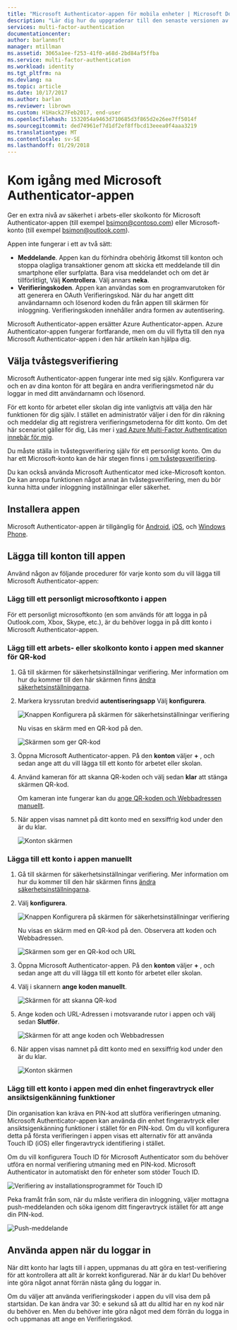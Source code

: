 ```yaml
---
title: "Microsoft Authenticator-appen för mobila enheter | Microsoft Docs"
description: "Lär dig hur du uppgraderar till den senaste versionen av Azure Authenticator."
services: multi-factor-authentication
documentationcenter: 
author: barlanmsft
manager: mtillman
ms.assetid: 3065a1ee-f253-41f0-a68d-2bd84af5ffba
ms.service: multi-factor-authentication
ms.workload: identity
ms.tgt_pltfrm: na
ms.devlang: na
ms.topic: article
ms.date: 10/17/2017
ms.author: barlan
ms.reviewer: librown
ms.custom: H1Hack27Feb2017, end-user
ms.openlocfilehash: 1532054a9463d710685d3f865d2e26ee7ff5014f
ms.sourcegitcommit: ded74961ef7d1df2ef8ffbcd13eeea0f4aaa3219
ms.translationtype: MT
ms.contentlocale: sv-SE
ms.lasthandoff: 01/29/2018
---
```

# <a name="get-started-with-the-microsoft-authenticator-app"></a>Kom igång med Microsoft Authenticator-appen
Ger en extra nivå av säkerhet i arbets-eller skolkonto för Microsoft Authenticator-appen (till exempel bsimon@contoso.com) eller Microsoft-konto (till exempel bsimon@outlook.com).

Appen inte fungerar i ett av två sätt:

* **Meddelande**. Appen kan du förhindra obehörig åtkomst till konton och stoppa olagliga transaktioner genom att skicka ett meddelande till din smartphone eller surfplatta. Bara visa meddelandet och om det är tillförlitligt, Välj **Kontrollera**. Välj annars **neka**.
* **Verifieringskoden**. Appen kan användas som en programvarutoken för att generera en OAuth Verifieringskod. När du har angett ditt användarnamn och lösenord koden du från appen till skärmen för inloggning. Verifieringskoden innehåller andra formen av autentisering.

Microsoft Authenticator-appen ersätter Azure Authenticator-appen. Azure Authenticator-appen fungerar fortfarande, men om du vill flytta till den nya Microsoft Authenticator-appen i den här artikeln kan hjälpa dig.  

## <a name="opt-in-for-two-step-verification"></a>Välja tvåstegsverifiering

Microsoft Authenticator-appen fungerar inte med sig själv. Konfigurera var och en av dina konton för att begära en andra verifieringsmetod när du loggar in med ditt användarnamn och lösenord.

För ett konto för arbetet eller skolan dig inte vanligtvis att välja den här funktionen för dig själv. I stället en administratör väljer i den för din räkning och meddelar dig att registrera verifieringsmetoderna för ditt konto. Om det här scenariot gäller för dig, Läs mer i [vad Azure Multi-Factor Authentication innebär för mig](multi-factor-authentication-end-user.md).

Du måste ställa in tvåstegsverifiering själv för ett personligt konto. Om du har ett Microsoft-konto kan de här stegen finns i [om tvåstegsverifiering](https://support.microsoft.com/help/12408/microsoft-account-about-two-step-verification).

Du kan också använda Microsoft Authenticator med icke-Microsoft konton. De kan anropa funktionen något annat än tvåstegsverifiering, men du bör kunna hitta under inloggning inställningar eller säkerhet.

## <a name="install-the-app"></a>Installera appen
Microsoft Authenticator-appen är tillgänglig för [Android](https://go.microsoft.com/fwlink/?linkid=866594), [iOS](https://go.microsoft.com/fwlink/?linkid=866594), och [Windows Phone](http://go.microsoft.com/fwlink/?Linkid=825071).

## <a name="add-accounts-to-the-app"></a>Lägga till konton till appen
Använd någon av följande procedurer för varje konto som du vill lägga till Microsoft Authenticator-appen:

### <a name="add-a-personal-microsoft-account-to-the-app"></a>Lägg till ett personligt microsoftkonto i appen

För ett personligt microsoftkonto (en som används för att logga in på Outlook.com, Xbox, Skype, etc.), är du behöver logga in på ditt konto i Microsoft Authenticator-appen.

### <a name="add-a-work-or-school-account-to-the-app-using-the-qr-code-scanner"></a>Lägg till ett arbets- eller skolkonto konto i appen med skanner för QR-kod
1. Gå till skärmen för säkerhetsinställningar verifiering.  Mer information om hur du kommer till den här skärmen finns [ändra säkerhetsinställningarna](multi-factor-authentication-end-user-manage-settings.md#where-to-find-the-settings-page).
2. Markera kryssrutan bredvid **autentiseringsapp** Välj **konfigurera**.

    ![Knappen Konfigurera på skärmen för säkerhetsinställningar verifiering](./media/authenticator-app-how-to/azureauthe.png)

    Nu visas en skärm med en QR-kod på den.

    ![Skärmen som ger QR-kod](./media/authenticator-app-how-to/barcode2.png)
3. Öppna Microsoft Authenticator-appen. På den **konton** väljer  **+** , och sedan ange att du vill lägga till ett konto för arbetet eller skolan.
4. Använd kameran för att skanna QR-koden och välj sedan **klar** att stänga skärmen QR-kod.

    Om kameran inte fungerar kan du [ange QR-koden och Webbadressen manuellt](#add-an-account-to-the-app-manually).

5. När appen visas namnet på ditt konto med en sexsiffrig kod under den är du klar.

    ![Konton skärmen](./media/authenticator-app-how-to/accounts.png)

### <a name="add-an-account-to-the-app-manually"></a>Lägga till ett konto i appen manuellt
1. Gå till skärmen för säkerhetsinställningar verifiering.  Mer information om hur du kommer till den här skärmen finns [ändra säkerhetsinställningarna](multi-factor-authentication-end-user-manage-settings.md).
2. Välj **konfigurera**.

    ![Knappen Konfigurera på skärmen för säkerhetsinställningar verifiering](./media/authenticator-app-how-to/azureauthe.png)

    Nu visas en skärm med en QR-kod på den.  Observera att koden och Webbadressen.

    ![Skärmen som ger en QR-kod och URL](./media/authenticator-app-how-to/barcode2.png)
3. Öppna Microsoft Authenticator-appen. På den **konton** väljer  **+** , och sedan ange att du vill lägga till ett konto för arbetet eller skolan.

4. Välj i skannern **ange koden manuellt**.

    ![Skärmen för att skanna QR-kod](./media/multi-factor-authentication-end-user-first-time/scan2.png)
5. Ange koden och URL-Adressen i motsvarande rutor i appen och välj sedan **Slutför**.

    ![Skärmen för att ange koden och Webbadressen](./media/authenticator-app-how-to/manual.png)

6. När appen visas namnet på ditt konto med en sexsiffrig kod under den är du klar.

    ![Konton skärmen](./media/authenticator-app-how-to/accounts.png)

### <a name="add-an-account-to-the-app-using-your-devices-fingerprint-or-facial-recognition-capabilities"></a>Lägg till ett konto i appen med din enhet fingeravtryck eller ansiktsigenkänning funktioner
Din organisation kan kräva en PIN-kod att slutföra verifieringen utmaning. Microsoft Authenticator-appen kan använda din enhet fingeravtryck eller ansiktsigenkänning funktioner i stället för en PIN-kod. Om du vill konfigurera detta på första verifieringen i appen visas ett alternativ för att använda Touch ID (iOS) eller fingeravtryck identifiering i stället. 

Om du vill konfigurera Touch ID för Microsoft Authenticator som du behöver utföra en normal verifiering utmaning med en PIN-kod. Microsoft Authenticator in automatiskt den för enheter som stöder Touch ID. 

![Verifiering av installationsprogrammet för Touch ID](./media/authenticator-app-how-to/touchid1.png)

Peka framåt från som, när du måste verifiera din inloggning, väljer mottagna push-meddelanden och söka igenom ditt fingeravtryck istället för att ange din PIN-kod.

![Push-meddelande](./media/authenticator-app-how-to/touchid2.png)

## <a name="use-the-app-when-you-sign-in"></a>Använda appen när du loggar in

När ditt konto har lagts till i appen, uppmanas du att göra en test-verifiering för att kontrollera att allt är korrekt konfigurerad. När är du klar! Du behöver inte göra något annat förrän nästa gång du loggar in.

Om du väljer att använda verifieringskoder i appen du vill visa dem på startsidan. De kan ändra var 30: e sekund så att du alltid har en ny kod när du behöver en. Men du behöver inte göra något med dem förrän du logga in och uppmanas att ange en Verifieringskod.  
